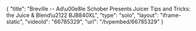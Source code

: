 {
    "title": "Breville -- Ad\u00e8le Schober Presents Juicer Tips and Tricks: the Juice & Blend\u2122 BJB840XL",
    "type": "solo",
    "layout": "iframe-static",
    "videoId": "66785329",
    "url": "\/tvpembed\/66785329"
}